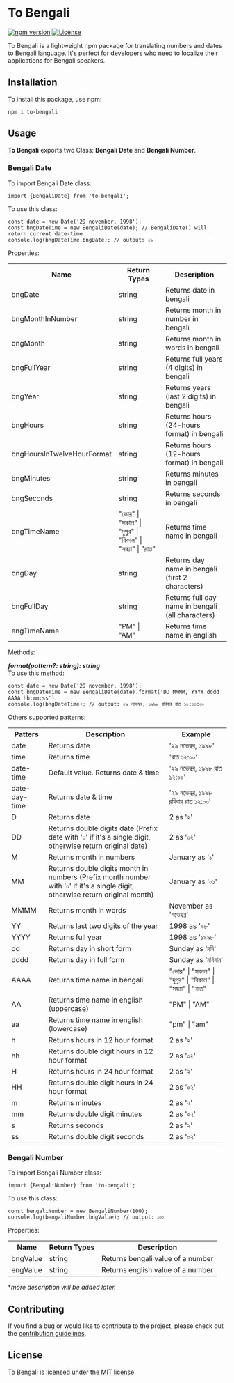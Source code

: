 # To Bengali

[![npm version](https://img.shields.io/npm/v/to-bengali.svg)](https://www.npmjs.com/package/to-bengali)
[![License](https://img.shields.io/npm/l/to-bengali.svg)](https://github.com/Tanbinhimel/to-bengali/blob/main/LICENSE)

To Bengali is a lightweight npm package for translating numbers and dates to Bengali language. It's perfect for
developers who need to localize their applications for Bengali speakers.

## Installation

To install this package, use npm:

```shell
npm i to-bengali
```

## Usage

**To Bengali** exports two Class: **Bengali Date** and **Bengali Number**.

### Bengali Date

To import Bengali Date class:

```shell
import {BengaliDate} from 'to-bengali';
```

To use this class:

```shell
const date = new Date('29 november, 1998');
const bngDateTime = new BengaliDate(date); // BengaliDate() will return current date-time
console.log(bngDateTime.bngDate); // output: ২৯
```

Properties:
<table>
<tr>
    <th>Name</th>
    <th>Return Types</th>
    <th>Description</th>
</tr>
<tr>
    <td>bngDate</td>
    <td>string</td>
    <td>Returns date in bengali</td>
</tr>
<tr>
    <td>bngMonthInNumber</td>
    <td>string</td>
    <td>Returns month in number in bengali</td>
</tr>
<tr>
    <td>bngMonth</td>
    <td>string</td>
    <td>Returns month in words in bengali</td>
</tr>
<tr>
    <td>bngFullYear</td>
    <td>string</td>
    <td>Returns full years (4 digits) in bengali</td>
</tr>
<tr>
    <td>bngYear</td>
    <td>string</td>
    <td>Returns years (last 2 digits) in bengali</td>
</tr>
<tr>
    <td>bngHours</td>
    <td>string</td>
    <td>Returns hours (24-hours format) in bengali</td>
</tr>
<tr>
    <td>bngHoursInTwelveHourFormat</td>
    <td>string</td>
    <td>Returns hours (12-hours format) in bengali</td>
</tr>
<tr>
    <td>bngMinutes</td>
    <td>string</td>
    <td>Returns minutes in bengali</td>
</tr>
<tr>
    <td>bngSeconds</td>
    <td>string</td>
    <td>Returns seconds in bengali</td>
</tr>
<tr>
    <td>bngTimeName</td>
    <td>"ভোর" | "সকাল" | "দুপুর" | "বিকাল" | "সন্ধ্যা" | "রাত"</td>
    <td>Returns time name in bengali</td>
</tr>
<tr>
    <td>bngDay</td>
    <td>string</td>
    <td>Returns day name in bengali (first 2 characters)</td>
</tr>
<tr>
    <td>bngFullDay</td>
    <td>string</td>
   <td>Returns full day name in bengali (all characters)</td>
</tr>
<tr>
    <td>engTimeName</td>
    <td>"PM" | "AM"</td>
    <td>Returns time name in english</td>
</tr>
</table>

Methods:
<div><b><i>format(pattern?: string): string</i></b></div>
<div>To use this method:</div>

```shell
const date = new Date('29 november, 1998');
const bngDateTime = new BengaliDate(date).format('DD MMMM, YYYY dddd AAAA hh:mm:ss')
console.log(bngDateTime); // output: ২৯ নভেম্বর, ১৯৯৮ রবিবার রাত ১২:০০:০০
```
Others supported patterns:
<table>
<tr>
    <th>Patters</th>
    <th>Description</th>
    <th>Example</th>
</tr>
<tr>
    <td>date</td>
    <td>Returns date</td>
    <td>'২৯ নভেম্বর, ১৯৯৮'</td>
</tr>
<tr>
    <td>time</td>
    <td>Returns time</td>
    <td>'রাত ১২:০০'</td>
</tr>
<tr>
    <td>date-time</td>
    <td>Default value. Returns date & time</td>
    <td>'২৯ নভেম্বর, ১৯৯৮ রাত ১২:০০'</td>
</tr>
<tr>
    <td>date-day-time</td>
    <td>Returns date & time</td>
    <td>'২৯ নভেম্বর, ১৯৯৮ রবিবার রাত ১২:০০'</td>
</tr>
<tr>
    <td>D</td>
    <td>Returns date</td>
    <td>2 as '২'</td>
</tr>
<tr>
    <td>DD</td>
    <td>Returns double digits date (Prefix date with '০' if it's a single digit, otherwise return original date)</td>
    <td>2 as '০২'</td>
</tr>
<tr>
    <td>M</td>
    <td>Returns month in numbers</td>
    <td>January as '১'</td>
</tr>
<tr>
    <td>MM</td>
    <td>Returns double digits month in numbers (Prefix month number with '০' if it's a single digit, otherwise return original month)</td>
    <td>January as '০১'</td>
</tr>
<tr>
    <td>MMMM</td>
    <td>Returns month in words</td>
    <td>November as 'নভেম্বর'</td>
</tr>
<tr>
    <td>YY</td>
    <td>Returns last two digits of the year</td>
    <td>1998 as '৯৮'</td>
</tr>
<tr>
    <td>YYYY</td>
    <td>Returns full year</td>
    <td>1998 as '১৯৯৮'</td>
</tr>
<tr>
    <td>dd</td>
    <td>Returns day in short form</td>
    <td>Sunday as 'রবি'</td>
</tr>
<tr>
    <td>dddd</td>
    <td>Returns day in full form</td>
    <td>Sunday as 'রবিবার'</td>
</tr>
<tr>
    <td>AAAA</td>
    <td>Returns time name in bengali</td>
    <td>"ভোর" | "সকাল" | "দুপুর" | "বিকাল" | "সন্ধ্যা" | "রাত"</td>
</tr>
<tr>
    <td>AA</td>
    <td>Returns time name in english (uppercase)</td>
    <td>"PM" | "AM"</td>
</tr>
<tr>
    <td>aa</td>
    <td>Returns time name in english (lowercase)</td>
    <td>"pm" | "am"</td>
</tr>
<tr>
    <td>h</td>
    <td>Returns hours in 12 hour format</td>
     <td>2 as '২'</td>
</tr>
<tr>
    <td>hh</td>
    <td>Returns double digit hours in 12 hour format</td>
    <td>2 as '০২'</td>
</tr>
<tr>
    <td>H</td>
    <td>Returns hours in 24 hour format</td>
    <td>2 as '২'</td>
</tr>
<tr>
    <td>HH</td>
    <td>Returns double digit hours in 24 hour format</td>
    <td>2 as '০২'</td>
</tr>
<tr>
    <td>m</td>
    <td>Returns minutes</td>
    <td>2 as '২'</td>
</tr>
<tr>
    <td>mm</td>
    <td>Returns double digit minutes</td>
    <td>2 as '০২'</td>
</tr>
<tr>
    <td>s</td>
    <td>Returns seconds</td>
    <td>2 as '২'</td>
</tr>
<tr>
    <td>ss</td>
    <td>Returns double digit seconds</td>
    <td>2 as '০২'</td>
</tr>
</table>

### Bengali Number

To import Bengali Number class:

```shell
import {BengaliNumber} from 'to-bengali';
```

To use this class:

```shell
const bengaliNumber = new BengaliNumber(100);
console.log(bengaliNumber.bngValue); // output: ১০০
```

Properties:
<table>
<tr>
    <th>Name</th>
    <th>Return Types</th>
    <th>Description</th>
</tr>
<tr>
    <td>bngValue</td>
    <td>string</td>
    <td>Returns bengali value of a number</td>
</tr>
<tr>
    <td>engValue</td>
    <td>string</td>
    <td>Returns english value of a number</td>
</tr>
</table>

**more description will be added later.*

## Contributing

If you find a bug or would like to contribute to the project, please check out
the [contribution guidelines](CONTRIBUTION.md).

## License

To Bengali is licensed under the [MIT license](LICENSE).
